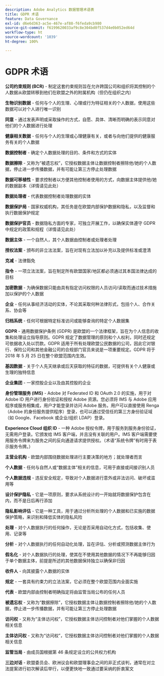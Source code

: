 ```yaml
---
description: Adobe Analytics 数据管理术语表
title: GDPR 术语
feature: Data Governance
exl-id: d6e6d363-ac5e-467e-af88-f6feda9cb980
source-git-commit: f6199620033af9c8e304bd0f537d4e0b052ed64d
workflow-type: ht
source-wordcount: '1039'
ht-degree: 100%

---
```


# GDPR 术语

**公司约束规则 (BCR)** - 制定这套约束规则旨在允许跨国公司和组织将其控制的个人数据从欧盟转移到他们在欧盟之外的附属机构（但仍在组织之内）

**生物识别数据** - 任何与个人的生理、心理或行为特征相关的个人数据，使用这些数据可以对个人进行唯一识别

**同意** - 通过发表声明或采取操作的方式，自愿、具体、清晰而明确的表示同意对他们的个人数据进行处理

**健康相关数据** - 任何与个人的生理或心理健康有关，或者与向他们提供的健康服务有关的个人数据

**数据控制者** - 确定个人数据处理的目的、条件和方式的实体

**数据擦除** - 又称为“被遗忘权”，它授权数据主体让数据控制者擦除他/她的个人数据，停止进一步传播数据，并有可能让第三方停止处理数据

**数据可移植性** - 要求控制者以方便其他控制者使用的方式，向数据主体提供他/她的数据副本（详情请见此处）

**数据处理者** - 代表数据控制者处理数据的实体

**数据保护局** - 国家权威机构，其任务是在欧盟内部保护数据和隐私，以及监督和执行数据保护规定

**数据保护官员** - 数据隐私方面的专家，可独立开展工作，以确保实体遵守 GDPR 中规定的政策和规程（详情请见此处）

**数据主体** - 一个自然人，其个人数据由控制者或处理者处理

**授权法案** - 颁布的非立法法案，旨在对现有立法加以补充以及提供标准或澄清

**克减** - 法律豁免

**指令** - 一项立法法案，旨在制定所有欧盟国家/地区都必须通过其本国法律达成的目标

**加密数据** - 为确保数据只能由具有指定访问权限的人员访问/读取而通过技术措施加以保护的个人数据

**企业** - 任何从事经济活动的实体，不论其采取何种法律形式，包括个人、合作关系、协会等

**归档系统** - 任何可根据特定标准访问或能够查询的特定个人数据集

**GDPR** - 通用数据保护条例 (GDPR) 是欧盟的一个法律框架，旨在为个人信息的收集和处理设立指导原则。GDPR 规定了数据管理的原则和个人权利，同时还规定可依据收入处以罚款。GDPR 适用于所有处理欧盟公民数据的公司，因此它对银行、保险公司和其他金融公司的合规部门官员来说是一项重要规定。GDPR 将于 2018 年 5 月 25 日在整个欧盟范围内生效。

**基因数据** - 关于个人先天继承或后天获取的特征的数据，可提供有关个人健康或生理的独特信息

**企业集团** - 一家控股企业以及由其控股的企业

**身份管理服务 (IMS)** - Adobe 对 Federated ID 和 OAuth 2.0 的实施，用于对 Adobe ID 用户进行身份验证和授权 Adobe 资源。您必须将 IMS 与 Adobe 应用程序或服务相集成，用户才能登录并访问 Adobe 服务。用户可以直接使用 Renga（Adobe 的身份服务提供程序）登录，也可以通过受信任的第三方身份验证域（如 Google、Facebook 或企业/组织 LDAP）登录。

**Experience Cloud 组织 ID** - 一种 Adobe 授权令牌，用于服务到服务身份验证，无需用户登录。它颁发给 IMS 客户端，并且没有关联的用户。IMS 客户端需要使用服务令牌来为服务之间的反向通道请求提供授权。（术语“系统令牌”有时用于表示服务令牌。）

**主营业机构** - 欧盟内部围绕数据处理进行主要决策的地方；就处理者而言

**个人数据** - 任何与自然人或“数据主体”相关的信息，可用于直接或间接识别人员

**个人数据违规** - 违反安全规定，导致对个人数据进行意外或非法访问、破坏或滥用等

**设计保护隐私** - 它是一项原则，要求从系统设计的一开始就将数据保护包含在内，而不是日后再行添加

**隐私影响评估** - 它是一种工具，用于通过分析所处理的个人数据和已实施的数据保护策略，来识别和降低实体的隐私风险

**处理** - 对个人数据执行的任何操作，无论是否采用自动化方式，包括收集、使用、记录等

**分析** - 对个人数据执行的任何自动化处理，旨在评估、分析或预测数据主体行为

**假名化** - 对个人数据执行的处理，使其在不使用其他数据的情况下不再能够归因于单个数据主体，前提是所述的其他数据保持独立以确保非归因

**收件人** - 向其披露个人数据的实体

**规定** - 一套具有约束力的立法法案，它必须在整个欧盟范围内全面实施

**代表** - 欧盟内部由控制者明确指定将由监管当局公布的任何人员

**被遗忘权** - 又称为“数据擦除”，它授权数据主体让数据控制者擦除他/她的个人数据，停止进一步传播数据，并有可能让第三方停止处理数据

**访问权** - 又称为“主体访问权”，它授权数据主体访问控制者对他们掌握的个人数据相关信息

**主体访问权** - 又称为“访问权”，它授权数据主体访问控制者对他们掌握的个人数据相关信息

**监管当局** - 由成员国根据第 46 条规定设立的公共权力机构

**三边对话** - 欧盟委员会、欧洲议会和欧盟理事会之间的非正式谈判，通常在对立法提案进行初次解读后举行，以便更快地一致通过要采纳的折衷案文

